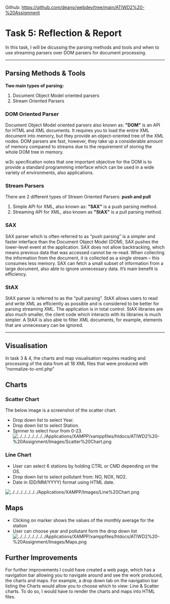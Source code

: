 
Github: https://github.com/deano/webdev/tree/main/ATIWD2%20-%20Assignment

# Task 5: Reflection & Report
In this task, I will be dicussing the parsing methods and tools and when to use streaming parsers over DOM parsers for document processing. 


----------


## Parsing Methods & Tools
**Two main types of parsing:**
1. Document Object Model oriented parsers
2.  Stream Oriented Parsers


### DOM Oriented Parser
Document Object Model oriented parsers also known as: **"DOM"** is an API for HTML and XML documents. It requires you to load the entire XML document into memory, but they provide an object-oriented tree of the XML nodes. DOM parsers are fast, however, they take up a considerable amount of memory compared to streams due to the requirement of storing the whole DOM tree in memory.

w3c specification notes that one important objective for the DOM is to provide a standard programming interface which can be used in a wide variety of environments, also applications.

### Stream Parsers
There are 2 different types of Stream Oriented Parsers: **push and pull**

1. Simple API for XML, also known as: **"SAX"** is a push parsing method. 
2. Streaming API for XML, also known as **"StAX"** is a pull parsing method.

### SAX
SAX parser which is often referred to as “push parsing” is a simpler and faster interface than the Document Object Model (DOM), SAX pushes the lower-level event at the application. SAX does not allow backtracking, which means previous data that was accessed cannot be re-read. When collecting the information from the document, it is collected as a single stream – this consumes less memory. SAX can fetch a small subset of information from a large document, also able to ignore unnecessary data. It’s main benefit is efficiency.
### StAX
StAX parser is referred to as the “pull parsing”. StAX allows users to read and write XML as efficiently as possible and is considered to be better for parsing streaming XML. The application is in total control. StAX libraries are also much smaller, the client code which interacts with its libraries is much simpler. A StAX is also able to filter XML documents, for example, elements that are unnecessary can be ignored.


----------


## Visualisation

In task 3 & 4, the charts and map visualisation requires reading and processing of the data from all 18 XML files that were produced with “normalize-to-xml.php”

## Charts

### Scatter Chart
The below image is a screenshot of the scatter chart.
- Drop down list to select Year.
- Drop down list to select Station.
- Spinner to select hour from 0-23.
![../../../../../../../Applications/XAMPP/xamppfiles/htdocs/ATIWD2%20-%20Assignment/Images/Scatter%20Chart.png](../../../../../../../Applications/XAMPP/xamppfiles/htdocs/ATIWD2%20-%20Assignment/Images/Scatter%20Chart.png)
### Line Chart
- User can select 6 stations by holding CTRL or CMD depending on the OS.
- Drop down list to select pollutant from: NO, NOX, NO2.
- Date in (DD/MM/YYYY) format using HTML date.

![../../../../../../../Applications/XAMPP/Images/Line%20Chart.png](../../../../../../../Applications/XAMPP/Images/Line%20Chart.png)


## Maps	
- Clicking on marker shows the values of the monthly average for the station
- User can choose year and pollutant form the drop down list
![../../../../../../../Applications/XAMPP/xamppfiles/htdocs/ATIWD2%20-%20Assignment/Images/Maps.png](../../../../../../../Applications/XAMPP/xamppfiles/htdocs/ATIWD2%20-%20Assignment/Images/Maps.png)
## Further Improvements
For further improvements I could have created a web page, which has a navigation bar allowing you to navigate around and see the work produced, the charts and maps. For example, a drop down tab on the navigation bar listing the Charts would allow you to choose which to view: Line & Scatter charts. To do so, I would have to render the charts and maps into HTML files.
